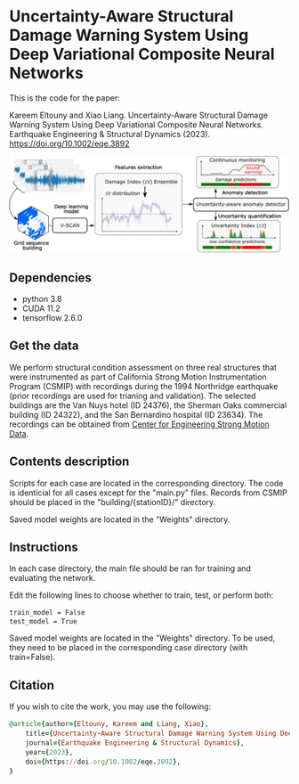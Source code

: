 # Uncertainty-Aware Structural Damage Warning System Using Deep Variational Composite Neural Networks
This is the code for the paper:

Kareem Eltouny and Xiao Liang. Uncertainty-Aware Structural Damage Warning System Using Deep Variational Composite Neural Networks. Earthquake Engineering & Structural Dynamics (2023). https://doi.org/10.1002/eqe.3892


![overview](https://github.com/keltouny/vscan/blob/main/figures/overview.jpg)

## Dependencies
- python 3.8
- CUDA 11.2
- tensorflow 2.6.0

## Get the data
We perform structural condition assessment on three real structures that were instrumented as part of California Strong Motion Instrumentation Program (CSMIP) with recordings during the 1994 Northridge earthquake (prior recordings are used for trianing and validation).
The selected buildings are the Van Nuys hotel (ID 24376), the Sherman Oaks commercial building (ID 24322), and the San Bernardino hospital (ID 23634).
The recordings can be obtained from [Center for Engineering Strong Motion Data](https://www.strongmotioncenter.org/).

## Contents description
Scripts for each case are located in the corresponding directory. The code is identicial for all cases except for the "main.py" files.
Records from CSMIP should be placed in the "building/{stationID}/" directory.

Saved model weights are located in the "Weights" directory.

## Instructions

In each case directory, the main file should be ran for training and evaluating the network.

Edit the following lines to choose whether to train, test, or perform both:

```
train_model = False
test_model = True
```

Saved model weights are located in the "Weights" directory. To be used, they need to be placed in the corresponding case directory (with train=False).


## Citation
If you wish to cite the work, you may use the following:
```ruby
@article{author={Eltouny, Kareem and Liang, Xiao},
    title={Uncertainty-Aware Structural Damage Warning System Using Deep Variational Composite Neural Networks},
    journal={Earthquake Engineering & Structural Dynamics},
    year={2023},
    doi={https://doi.org/10.1002/eqe.3892},
}
```

